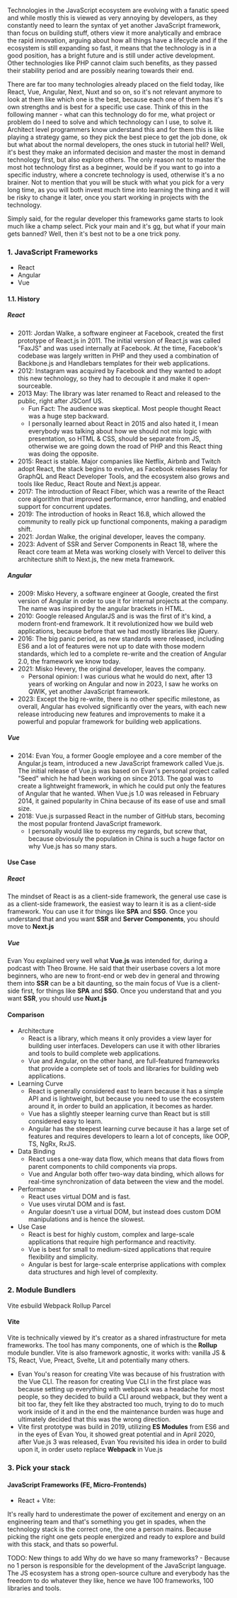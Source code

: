 Technologies in the JavaScript ecosystem are evolving with a fanatic speed and while mostly this is viewed as very annoying by developers, as they constantly need to learn the syntax of yet another JavaScript framework, than focus on building stuff, others view it more analytically and embrace the rapid innovation, arguing about how all things have a lifecycle and if the ecosystem is still expanding so fast, it means that the technology is in a good position, has a bright future and is still under active development. Other technologies like PHP cannot claim such benefits, as they passed their stability period and are possibly nearing towards their end.

There are far too many technologies already placed on the field today, like React, Vue, Angular, Next, Nuxt and so on, so it's not relevant anymore to look at them like which one is the best, because each one of them has it's own strengths and is best for a specific use case. Think of this in the following manner - what can this technology do for me, what project or problem do I need to solve and which technology can I use, to solve it. Architect level programmers know understand this and for them this is like playing a strategy game, so they pick the best piece to get the job done, ok but what about the normal developers, the ones stuck in tutorial hell? Well, it's best they make an informated decision and master the most in demand technology first, but also explore others. The only reason not to master the most hot technology first as a beginner, would be if you want to go into a specific industry, where a concrete technology is used, otherwise it's a no brainer. Not to mention that you will be stuck with what you pick for a very long time, as you will both invest much time into learning the thing and it will be risky to change it later, once you start working in projects with the technology.

Simply said, for the regular developer this frameworks game starts to look much like a champ select. Pick your main and it's gg, but what if your main gets banned? Well, then it's best not to be a one trick pony.

### 1. JavaScript Frameworks
- React
- Angular
- Vue

#### 1.1. History
##### React
- 2011: Jordan Walke, a software engineer at Facebook, created the first prototype of React.js in 2011. The initial version of React.js was called "FaxJS" and was used internally at Facebook. At the time, Facebook's codebase was largely written in PHP and they used a combination of Backbone.js and Handlebars templates for their web applications. 
- 2012: Instagram was acquired by Facebook and they wanted to adopt this new technology, so they had to decouple it and make it open-sourceable. 
- 2013 May: The library was later renamed to React and released to the public, right after JSConf US. 
    - Fun Fact: The audience was skeptical. Most people thought React was a huge step backward. 
    - I personally learned about React in 2015 and also hated it, I mean everybody was talking about how we should not mix logic with presentation, so HTML & CSS, should be separate from JS, otherwise we are going down the road of PHP and this React thing was doing the opposite.
- 2015: React is stable. Major companies like Netflix, Airbnb and Twitch adopt React, the stack begins to evolve, as Facebook releases Relay for GraphQL and React Developer Tools, and the ecosystem also grows and tools like Reduc, React Route and Next.js appear.
- 2017: The introduction of React Fiber, which was a rewrite of the React core algorithm that improved performance, error handling, and enabled support for concurrent updates.
- 2019: The introduction of hooks in React 16.8, which allowed the community to really pick up functional components, making a paradigm shift.
- 2021: Jordan Walke, the original developer, leaves the company.
- 2023: Advent of SSR and Server Components in React 18, where the React core team at Meta was working closely with Vercel to deliver this architecture shift to Next.js, the new meta framework.

##### Angular
- 2009: Misko Hevery, a software engineer at Google, created the first version of Angular in order to use it for internal projects at the company. The name was inspired by the angular brackets in HTML.
- 2010: Google released AngularJS and is was the first of it's kind, a modern front-end framework. It it revolutionized how we build web applications, because before that we had mostly libraries like jQuery.
- 2016: The big panic period, as new standards were released, including ES6 and a lot of features were not up to date with those modern standards, which led to a complete re-write and the creation of Angular 2.0, the framework we know today.
- 2021: Misko Hevery, the original developer, leaves the company.
    - Personal opinion: I was curious what he would do next, after 13 years of working on Angular and now in 2023, I saw he works on QWIK, yet another JavaScript framework. 
- 2023: Except the big re-write, there is no other specific milestone, as overall, Angular has evolved significantly over the years, with each new release introducing new features and improvements to make it a powerful and popular framework for building web applications.

##### Vue
- 2014: Evan You, a former Google employee and a core member of the Angular.js team, introduced a new JavaScript framework called Vue.js. The initial release of Vue.js was based on Evan's personal project called "Seed" which he had been working on since 2013. The goal was to create a lightweight framework, in which he could put only the features of Angular that he wanted. When Vue.js 1.0 was released in February 2014, it gained popularity in China because of its ease of use and small size.
- 2018: Vue.js surpassed React in the number of GitHub stars, becoming the most popular frontend JavaScript framework.
    - I personally would like to express my regards, but screw that, because obviosuly the population in China is such a huge factor on why Vue.js has so many stars.

#### Use Case
##### React
The mindset of React is as a client-side framework, the general use case is as a client-side framework, the easiest way to learn it is as a client-side framework. You can use it for things like **SPA** and **SSG**. Once you understand that and you want **SSR** and **Server Components**, you should move to **Next.js**

##### Vue
Evan You explained very well what **Vue.js** was intended for, during a podcast with Theo Browne. He said that their userbase covers a lot more beginners, who are new to front-end or web dev in general and throwing them into **SSR** can be a bit daunting, so the main focus of Vue is a client-side first, for things like **SPA** and **SSG**. Once you understand that and you want **SSR**, you should use **Nuxt.js**

#### Comparison
- Architecture
    - React is a library, which means it only provides a view layer for building user interfaces. Developers can use it with other libraries and tools to build complete web applications.
    - Vue and Angular, on the other hand, are full-featured frameworks that provide a complete set of tools and libraries for building web applications.
- Learning Curve
    - React is generally considered east to learn because it has a simple API and is lightweight, but because you need to use the ecosystem around it, in order to build an application, it becomes as harder.
    - Vue has a slightly steeper learning curve than React but is still considered easy to learn.
    - Angular has the steepest learning curve because it has a large set of features and requires developers to learn a lot of concepts, like OOP, TS, NgRx, RxJS.
- Data Binding
    - React uses a one-way data flow, which means that data flows from parent components to child components via props. 
    - Vue and Angular both offer two-way data binding, which allows for real-time synchronization of data between the view and the model.
- Performance
    - React uses virtual DOM and is fast.
    - Vue uses virutal DOM and is fast.
    - Angular doesn't use a virtual DOM, but instead does custom DOM manipulations and is hence the slowest.
- Use Case
    - React is best for highly custom, complex and large-scale applications that require high performance and reactivity.
    - Vue is best for small to medium-sized applications that require flexibility and simplicity.
    - Angular is best for large-scale enterprise applications with complex data structures and high level of complexity.

### 2. Module Bundlers
Vite
esbuild
Webpack
Rollup
Parcel

#### Vite
Vite is technically viewed by it's creator as a shared infrastructure for meta frameworks. The tool has many components, one of which is the **Rollup** module bundler. Vite is also framework agnostic, it works with: vanilla JS & TS, React, Vue, Preact, Svelte, Lit and potentially many others.

- Evan You's reason for creating Vite was because of his frustration with the Vue CLI. The reason for creating Vue CLI in the first place was because setting up everything with webpack was a headache for most people, so they decided to build a CLI around webpack, but they went a bit too far, they felt like they abstracted too much, trying to do to much work inside of it and in the end the maintenance burden was huge and ultimately decided that this was the wrong direction.
- Vite first prototype was build in 2019, utilizing **ES Modules** from ES6 and in the eyes of Evan You, it showed great potential and in April 2020, after Vue.js 3 was released, Evan You revisited his idea in order to build upon it, in order useto replace **Webpack** in Vue.js 

### 3. Pick your stack

#### JavaScript Frameworks (FE, Micro-Frontends)
- React + Vite:



It's really hard to underestimate the power of excitement and energy on an engineering team and that's something you get in spades, when the technology stack is the correct one, the one a person mains. Because picking the right one gets people energized and ready to explore and build with this stack, and thats so powerful.

TODO: New things to add
Why do we have so many frameworks? - Because no 1 person is responsible for the development of the JavaScript language. The JS ecosystem has a strong open-source culture and everybody has the freedom to do whatever they like, hence we have 100 frameworks, 100 libraries and tools.